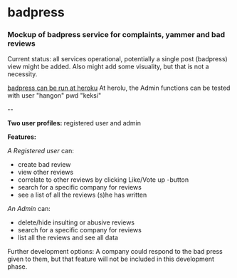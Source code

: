 # badpress
### Mockup of badpress service for complaints, yammer and bad reviews

Current status: all services operational, 
potentially a single post (badpress) view might be added.
Also might add some visuality, but that is not a necessity.

[badpress can be run at heroku](https://badpress.herokuapp.com/)
At herolu, the Admin functions can be tested with 
user "hangon" pwd "keksi"

--

**Two user profiles:** registered user and admin

**Features:**

*A Registered user* can:
 * create bad review
 * view other reviews
 * correlate to other reviews by clicking Like/Vote up -button
 * search for a specific company for reviews
 * see a list of all the reviews (s)he has written

*An Admin* can:
 * delete/hide insulting or abusive reviews
 * search for a specific company for reviews
 * list all the reviews and see all data


Further development options: 
A company could respond to the bad press given to them, but that feature will not be included in this development phase.


